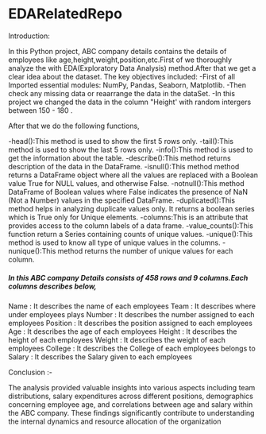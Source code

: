 # EDARelatedRepo

Introduction:

In this Python project, ABC company details contains the details of employees like age,height,weight,position,etc.First of we thoroughly analyze the with EDA(Exploratory Data Analysis) method.After that we get a clear idea about the dataset.
The key objectives included:
-First of all Imported essential modules: NumPy, Pandas, Seaborn, Matplotlib.
-Then check any missing data or reaarrange the data in the dataSet.
-In this project we changed the data in the column "Height' with random intergers between 150 - 180 .


After that we do the following functions,

-head():This method is used to show the first 5 rows only.
-tail():This method is used to show the last 5 rows only.
-info():This method is used to get the information about the table.
-describe():This method returns description of the data in the DataFrame.
-isnull():This method method returns a DataFrame object where all the values are replaced with a Boolean value True for NULL values, and otherwise False.
-notnull():This method DataFrame of Boolean values where False indicates the presence of NaN (Not a Number) values in the specified DataFrame.
-duplicated():This method helps in analyzing duplicate values only. It returns a boolean series which is True only for Unique elements.
-columns:This is an attribute that provides access to the column labels of a data frame.
-value_counts():This function return a Series containing counts of unique values.
-unique():This method is used to know all type of unique values in the columns.
-nunique():This method returns the number of unique values for each column.



<h5>In this ABC company Details consists of 458 rows and 9 columns.Each columns describes below,</h5>

Name : It describes the name of each employees
Team : It describes where under employees plays
Number : It describes the number assigned to each employees
Position : It describes the position assigned to each employees
Age : It describes the age of each employees
Height : It describes the height of each employees
Weight : It describes the weight of each employees
College : It describes the College of each employees belongs to
Salary : It describes the Salary given to each employees

Conclusion :-

The analysis provided valuable insights into various aspects including team distributions, salary expenditures across different positions, demographics concerning employee age, and correlations between age and salary within the ABC company. These findings significantly contribute to understanding the internal dynamics and resource allocation of the organization
